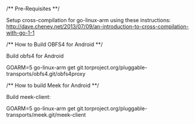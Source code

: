 /** Pre-Requisites **/

Setup cross-compilation for go-linux-arm using these instructions:
http://dave.cheney.net/2013/07/09/an-introduction-to-cross-compilation-with-go-1-1

/** How to Build OBFS4 for Android **/

Build obfs4 for Android

GOARM=5 go-linux-arm get git.torproject.org/pluggable-transports/obfs4.git/obfs4proxy

/** How to build Meek for Android **/

Build meek-client:

GOARM=5 go-linux-arm get git.torproject.org/pluggable-transports/meek.git/meek-client
